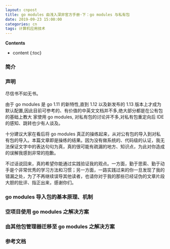 ```yaml
---
layout: cnpost
title: go modules 由浅入深非官方手册·下：go modules 与私有包
date: 2019-09-23 15:00:00
categories: cn
tags: 计算机应用技术
--- 
```


__Contents__

* content
{:toc}

### 简介


### 声明
尽信书不如无书。

由于 go modules 是 go 1.11 的新特性,直到 1.12 以及新发布的 1.13 版本上才成为默认配置,因此目前可参考的、有价值的中英文文档并不多,绝大部分都是在公有包的基础上教大 家使用 go modules, 对私有包的讨论并不多,对私有包重定向后 IDE 的感知、跳转也少有人谈及。

十分建议大家在看后将 go modules 真正的操练起来，从对公有包的导入到对私有包的导入。本篇文章即是操练的结果。因为没有做系统的、代码级的认证，我无法保证文字中的表达句句为真，真的很可能有疏漏的地方、知识点，为此对你造成的误解我感到非常的抱歉。

不过话说回来，真的希望你能通过实践验证我的观点。一方面，勤于思索、勤于动手是个非常优秀的学习方法和习惯；另一方面，一路实践过来的你一旦发现了我的错漏之处，为了不再继续误导其他读者，也请你对于我的那些已经证伪的文章片段大胆的批评、指正出来，感谢你们。

### go modules 导入包的基本原理、机制


### 空项目使用 go modules 之解决方案



### 由其他包管理器迁移至 go modules 之解决方案



### 参考文档